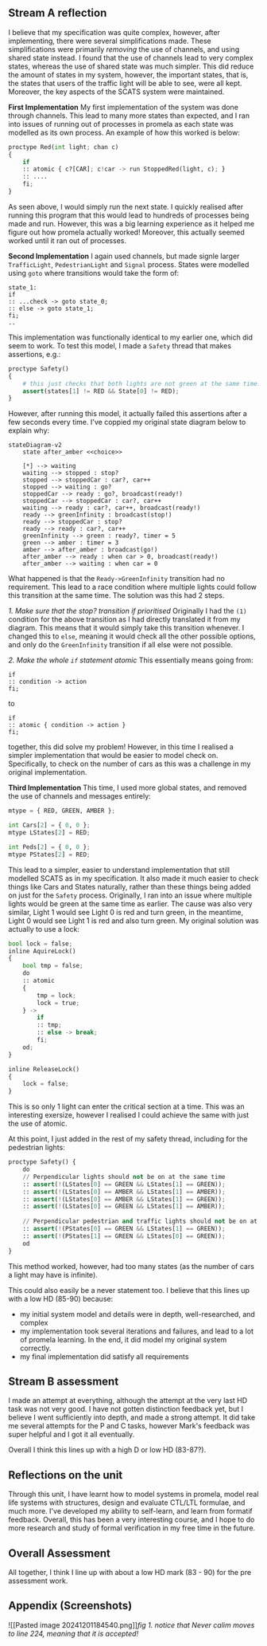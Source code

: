 ## Stream A reflection
I believe that my specification was quite complex, however, after implementing, there were several simplifications made. These simplifications were primarily *removing* the use of channels, and using shared state instead. I found that the use of channels lead to very complex states, whereas the use of shared state was much simpler. This did reduce the amount of states in my system, however, the important states, that is, the states that users of the traffic light will be able to see, were all kept. Moreover, the key aspects of the SCATS system were maintained.

**First Implementation**
My first implementation of the system was done through channels. This lead to many more states than expected, and I ran into issues of running out of processes in promela as each state was modelled as its own process. An example of how this worked is below:

```python
proctype Red(int light; chan c)
{
	if
	:: atomic { c?[CAR]; c!car -> run StoppedRed(light, c); }
	:: ....
	fi;
}
```

As seen above, I would simply run the next state. I quickly realised after running this program that this would lead to hundreds of processes being made and run. However, this was a big learning experience as it helped me figure out how promela actually worked! Moreover, this actually seemed worked until it ran out of processes.

**Second Implementation**
I again used channels, but made signle larger `TrafficLight`, `PedestrianLight` and `Signal` process. States were modelled using `goto` where transitions would take the form of:

```shell
state_1:
if
:: ...check -> goto state_0;
:: else -> goto state_1;
fi;
..
```

This implementation was functionally identical to my earlier one, which did seem to work. To test this model, I made a `Safety` thread that makes assertions, e.g.:

```python
proctype Safety()
{
	# this just checks that both lights are not green at the same time.
	assert(states[1] != RED && State[0] != RED);
}
```

However, after running this model, it actually failed this assertions after a few seconds every time. I've coppied my original state diagram below to explain why:

```mermaid
stateDiagram-v2
	state after_amber <<choice>>

	[*] --> waiting
	waiting --> stopped : stop?
	stopped --> stoppedCar : car?, car++
	stopped --> waiting : go?
	stoppedCar --> ready : go?, broadcast(ready!)
	stoppedCar --> stoppedCar : car?, car++
	waiting --> ready : car?, car++, broadcast(ready!)
	ready --> greenInfinity : broadcast(stop!)
	ready --> stoppedCar : stop?
	ready --> ready : car?, car++
	greenInfinity --> green : ready?, timer = 5
	green --> amber : timer = 3
	amber --> after_amber : broadcast(go!)
	after_amber --> ready : when car > 0, broadcast(ready!)
	after_amber --> waiting : when car = 0
```

What happened is that the `Ready->GreenInfinity` transition had no requirement. This lead to a race condition where multiple lights could follow this transition at the same time. The solution was this had 2 steps.

*1. Make sure that the stop? transition if prioritised*
Originally I had the `(1)` condition for the above transition as I had directly translated it from my diagram. This means that it would simply take this transition whenever. I changed this to `else`, meaning it would check all the other possible options, and only do the `GreenInfinity` transition if all else were not possible.

*2. Make the whole `if` statement atomic*
This essentially means going from:
```shell
if
:: condition -> action
fi;
```
to
```shell
if
:: atomic { condition -> action }
fi;
```

together, this did solve my problem! However, in this time I realised a simpler implementation that would be easier to model check on. Specifically, to check on the number of cars as this was a challenge in my original implementation.

**Third Implementation**
This time, I used more global states, and removed the use of channels and messages entirely:
```python
mtype = { RED, GREEN, AMBER };

int Cars[2] = { 0, 0 };
mtype LStates[2] = RED;

int Peds[2] = { 0, 0 };
mtype PStates[2] = RED;
```

This lead to a simpler, easier to understand implementation that still modelled SCATS as in my specification. It also made it much easier to check things like Cars and States naturally, rather than these things being added on just for the `Safety` process. Originally, I ran into an issue where multiple lights would be green at the same time as earlier. The cause was also very similar, Light 1 would see Light 0 is red and turn green, in the meantime, Light 0 would see Light 1 is red and also turn green. My original solution was actually to use a lock:
```python
bool lock = false;
inline AquireLock()
{
	bool tmp = false;
	do
	:: atomic
	{
		tmp = lock;
		lock = true;
	} ->
		if
		:: tmp;
		:: else -> break;
		fi;
	od;
}

inline ReleaseLock()
{
	lock = false;
}
```

This is so only 1 light can enter the critical section at a time. This was an interesting exersize, however I realised I could achieve the same with just the use of atomic.

At this point, I just added in the rest of my safety thread, including for the pedestrian lights:
```python
proctype Safety() {
	do
	// Perpendicular lights should not be on at the same time
	:: assert(!(LStates[0] == GREEN && LStates[1] == GREEN));
	:: assert(!(LStates[0] == AMBER && LStates[1] == AMBER));
	:: assert(!(LStates[0] == AMBER && LStates[1] == GREEN));
	:: assert(!(LStates[0] == GREEN && LStates[1] == AMBER));
	
	// Perpendicular pedestrian and traffic lights should not be on at the same time
	:: assert(!(PStates[0] == GREEN && LStates[1] == GREEN));
	:: assert(!(PStates[1] == GREEN && LStates[0] == GREEN));
	od
}
```

This method worked, however, had too many states (as the number of cars a light may have is infinite). 

This could also easily be a never statement too.
I believe that this lines up with a low HD (85-90) because:
- my initial system model and details were in depth, well-researched, and complex
- my implementation took several iterations and failures, and lead to a lot of promela learning. In the end, it did model my original system correctly.
- my final implementation did satisfy all requirements

## Stream B assessment
I made an attempt at everything, although the attempt at the very last HD task was not very good. I have not gotten distinction feedback yet, but I believe I went sufficiently into depth, and made a strong attempt. It did take me several attempts for the P and C tasks, however Mark's feedback was super helpful and I got it all eventually.

Overall I think this lines up with a high D or low HD (83-87?).

## Reflections on the unit
Through this unit, I have learnt how to model systems in promela, model real life systems with structures, design and evaluate CTL/LTL formulae, and much more. I've developed my ability to self-learn, and learn from formatif feedback. Overall, this has been a very interesting course, and I hope to do more research and study of formal verification in my free time in the future.

## Overall Assessment
All together, I think I line up with about a low HD mark (83 - 90) for the pre assessment work.

## Appendix (Screenshots)
![[Pasted image 20241201184540.png]]*fig 1. notice that Never calim moves to line 224, meaning that it is accepted!*